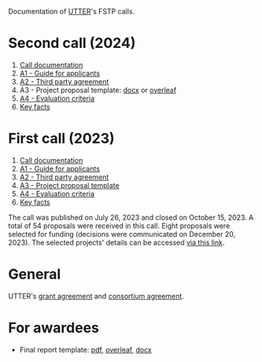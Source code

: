 Documentation of [UTTER](https://he-utter.eu)'s FSTP calls.


# Second call (2024)

1. [Call documentation](https://raw.githubusercontent.com/utter-project/fstp/main/2024/UTTER_FSTP2_Call_Documentation.pdf)
2. [A1 - Guide for applicants](https://raw.githubusercontent.com/utter-project/fstp/main/2024/UTTER_FSTP2_A1_Guide_For_Applicants.pdf)
3. [A2 - Third party agreement](https://raw.githubusercontent.com/utter-project/fstp/main/2024/UTTER_FSTP2_A2_Third_Party_Agreement.pdf)
4. A3 - Project proposal template: [docx](https://raw.githubusercontent.com/utter-project/fstp/main/2024/UTTER_FSTP2_A3_Proposal_Template.docx) or [overleaf](https://www.overleaf.com/read/kknbphgftfsf#fb3ac6)
5. [A4 - Evaluation criteria](https://raw.githubusercontent.com/utter-project/fstp/main/2024/UTTER_FSTP2_A4_Evaluation_Criteria.pdf)
5. [Key facts](https://raw.githubusercontent.com/utter-project/fstp/main/2024/UTTER_FSTP2_Key_Facts.pdf)

# First call (2023)

1. [Call documentation](https://raw.githubusercontent.com/utter-project/fstp/main/2023/UTTER_FSTP1_Call_Documentation.pdf)
2. [A1 - Guide for applicants](https://raw.githubusercontent.com/utter-project/fstp/main/2023/UTTER_FSTP1_A1_Guide_For_Applicants.pdf)
3. [A2 - Third party agreement](https://raw.githubusercontent.com/utter-project/fstp/main/2023/UTTER_FSTP1_A2_Third_Party_Agreement.pdf)
4. [A3 - Project proposal template](https://raw.githubusercontent.com/utter-project/fstp/main/2023/UTTER_FSTP1_A3_Proposal_Template.docx)
5. [A4 - Evaluation criteria](https://raw.githubusercontent.com/utter-project/fstp/main/2023/UTTER_FSTP1_A4_Evaluation_Criteria.pdf)
5. [Key facts](https://raw.githubusercontent.com/utter-project/fstp/main/2023/UTTER_FSTP1_Key_Facts.pdf)

The call was published on July 26, 2023 and closed on October 15, 2023. A total of 54 proposals were received in this call. Eight proposals were selected for funding (decisions were communicated on December 20, 2023). The selected projects' details can be accessed [via this link](https://raw.githubusercontent.com/utter-project/fstp/main/2023/UTTER_FSTP1_Selected_Projects.pdf).

# General

UTTER's [grant agreement](https://raw.githubusercontent.com/utter-project/fstp/main/general/UTTER_GA.pdf) and [consortium agreement](https://raw.githubusercontent.com/utter-project/fstp/main/general/UTTER_CA.pdf).

# For awardees

* Final report template: [pdf](https://raw.githubusercontent.com/utter-project/fstp/main/2023/UTTER_FSTP1_Report_Template.pdf), [overleaf](https://www.overleaf.com/read/nfvyrysymrzh#e56421), [docx](https://raw.githubusercontent.com/utter-project/fstp/main/2023/UTTER_FSTP1_Report_Template.docx)
